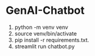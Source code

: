# GenAI-Chatbot
1. python -m venv venv
2. source venv/bin/activate
3. pip install -r requirements.txt.
4. streamlit run chatbot.py